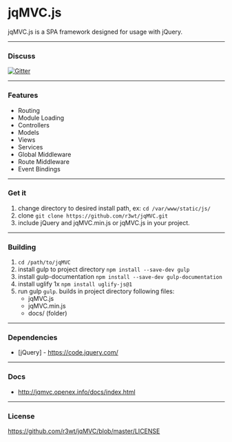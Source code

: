 # jqMVC.js

jqMVC.js is a SPA framework designed for usage with jQuery.


---
### Discuss

[![Gitter](https://badges.gitter.im/Join%20Chat.svg)](https://gitter.im/r3wt/jqMVC?utm_source=badge&utm_medium=badge&utm_campaign=pr-badge)

---
### Features

* Routing
* Module Loading
* Controllers
* Models
* Views
* Services
* Global Middleware
* Route Middleware
* Event Bindings

---
### Get it

1. change directory to desired install path, ex: `cd /var/www/static/js/`
2. clone `git clone https://github.com/r3wt/jqMVC.git`
3. include jQuery and jqMVC.min.js or jqMVC.js in your project.

---
### Building
1. `cd /path/to/jqMVC`
2. install gulp to project directory `npm install --save-dev gulp`
3. install gulp-documentation `npm install --save-dev gulp-documentation`
4. install uglify 1x `npm install uglify-js@1`
5. run gulp `gulp`. builds in project directory following files:
	- jqMVC.js
	- jqMVC.min.js
	- docs/ (folder)

---
### Dependencies

* [jQuery] - https://code.jquery.com/

---
### Docs 
* http://jqmvc.openex.info/docs/index.html

---
### License

https://github.com/r3wt/jqMVC/blob/master/LICENSE